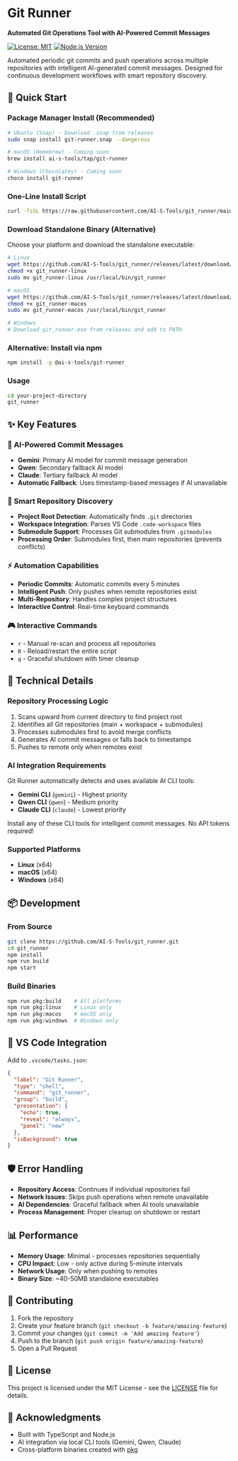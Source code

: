 # Git Runner

**Automated Git Operations Tool with AI-Powered Commit Messages**

[![License: MIT](https://img.shields.io/badge/License-MIT-yellow.svg)](https://opensource.org/licenses/MIT)
[![Node.js Version](https://img.shields.io/badge/node-%3E%3D16.0.0-green)](https://nodejs.org/)

Automated periodic git commits and push operations across multiple repositories with intelligent AI-generated commit messages. Designed for continuous development workflows with smart repository discovery.

## 🚀 Quick Start

### Package Manager Install (Recommended)

```bash
# Ubuntu (Snap) - Download .snap from releases
sudo snap install git-runner.snap --dangerous

# macOS (Homebrew) - Coming soon
brew install ai-s-tools/tap/git-runner

# Windows (Chocolatey) - Coming soon
choco install git-runner
```

### One-Line Install Script

```bash
curl -fsSL https://raw.githubusercontent.com/AI-S-Tools/git_runner/main/install.sh | bash
```

### Download Standalone Binary (Alternative)

Choose your platform and download the standalone executable:

```bash
# Linux
wget https://github.com/AI-S-Tools/git_runner/releases/latest/download/git_runner-linux
chmod +x git_runner-linux
sudo mv git_runner-linux /usr/local/bin/git_runner

# macOS
wget https://github.com/AI-S-Tools/git_runner/releases/latest/download/git_runner-macos
chmod +x git_runner-macos
sudo mv git_runner-macos /usr/local/bin/git_runner

# Windows
# Download git_runner.exe from releases and add to PATH
```

### Alternative: Install via npm

```bash
npm install -g @ai-s-tools/git-runner
```

### Usage

```bash
cd your-project-directory
git_runner
```

## ✨ Key Features

### 🤖 AI-Powered Commit Messages
- **Gemini**: Primary AI model for commit message generation
- **Qwen**: Secondary fallback AI model
- **Claude**: Tertiary fallback AI model
- **Automatic Fallback**: Uses timestamp-based messages if AI unavailable

### 📁 Smart Repository Discovery
- **Project Root Detection**: Automatically finds `.git` directories
- **Workspace Integration**: Parses VS Code `.code-workspace` files
- **Submodule Support**: Processes Git submodules from `.gitmodules`
- **Processing Order**: Submodules first, then main repositories (prevents conflicts)

### ⚡ Automation Capabilities
- **Periodic Commits**: Automatic commits every 5 minutes
- **Intelligent Push**: Only pushes when remote repositories exist
- **Multi-Repository**: Handles complex project structures
- **Interactive Control**: Real-time keyboard commands

### 🎮 Interactive Commands
- `r` - Manual re-scan and process all repositories
- `R` - Reload/restart the entire script
- `q` - Graceful shutdown with timer cleanup

## 🔧 Technical Details

### Repository Processing Logic
1. Scans upward from current directory to find project root
2. Identifies all Git repositories (main + workspace + submodules)
3. Processes submodules first to avoid merge conflicts
4. Generates AI commit messages or falls back to timestamps
5. Pushes to remote only when remotes exist

### AI Integration Requirements
Git Runner automatically detects and uses available AI CLI tools:
- **Gemini CLI** (`gemini`) - Highest priority
- **Qwen CLI** (`qwen`) - Medium priority
- **Claude CLI** (`claude`) - Lowest priority

Install any of these CLI tools for intelligent commit messages. No API tokens required!

### Supported Platforms
- **Linux** (x64)
- **macOS** (x64)
- **Windows** (x64)

## 📦 Development

### From Source
```bash
git clone https://github.com/AI-S-Tools/git_runner.git
cd git_runner
npm install
npm run build
npm start
```

### Build Binaries
```bash
npm run pkg:build    # All platforms
npm run pkg:linux    # Linux only
npm run pkg:macos    # macOS only
npm run pkg:windows  # Windows only
```

## 🔄 VS Code Integration

Add to `.vscode/tasks.json`:
```json
{
  "label": "Git Runner",
  "type": "shell",
  "command": "git_runner",
  "group": "build",
  "presentation": {
    "echo": true,
    "reveal": "always",
    "panel": "new"
  },
  "isBackground": true
}
```

## 🛡️ Error Handling
- **Repository Access**: Continues if individual repositories fail
- **Network Issues**: Skips push operations when remote unavailable
- **AI Dependencies**: Graceful fallback when AI tools unavailable
- **Process Management**: Proper cleanup on shutdown or restart

## 📊 Performance
- **Memory Usage**: Minimal - processes repositories sequentially
- **CPU Impact**: Low - only active during 5-minute intervals
- **Network Usage**: Only when pushing to remotes
- **Binary Size**: ~40-50MB standalone executables

## 🤝 Contributing

1. Fork the repository
2. Create your feature branch (`git checkout -b feature/amazing-feature`)
3. Commit your changes (`git commit -m 'Add amazing feature'`)
4. Push to the branch (`git push origin feature/amazing-feature`)
5. Open a Pull Request

## 📄 License

This project is licensed under the MIT License - see the [LICENSE](LICENSE) file for details.

## 🙏 Acknowledgments

- Built with TypeScript and Node.js
- AI integration via local CLI tools (Gemini, Qwen, Claude)
- Cross-platform binaries created with [pkg](https://github.com/vercel/pkg)
